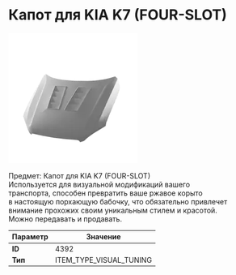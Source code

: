 # Капот для KIA K7 (FOUR-SLOT)

![Item Image](../img/4392.webp?raw=true)

Предмет: Капот для KIA K7 (FOUR-SLOT)<br>Используется для визуальной модификаций вашего<br>транспорта, способен превратить ваше ржавое корыто<br>в настоящую порхающую бабочку, что обязательно привлечет<br>внимание прохожих своим уникальным стилем и красотой.<br>Можно передавать и продавать.


| Параметр | Значение |
|----------|----------|
| **ID** | 4392 |
| **Тип** | ITEM_TYPE_VISUAL_TUNING |

